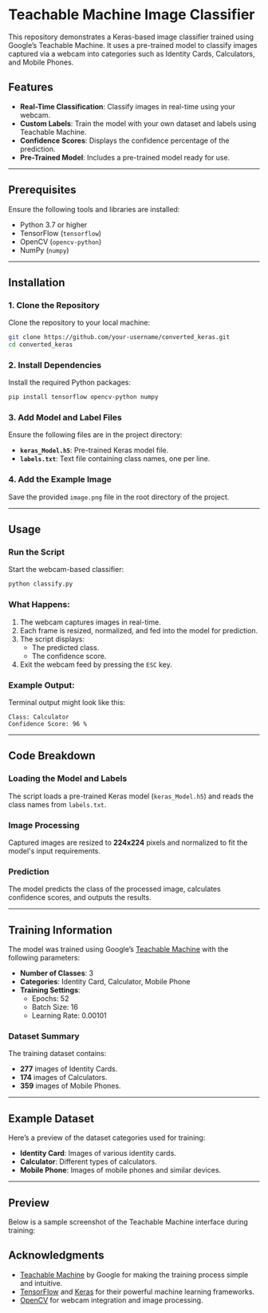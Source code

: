 
# Teachable Machine Image Classifier

This repository demonstrates a Keras-based image classifier trained using Google’s Teachable Machine. It uses a pre-trained model to classify images captured via a webcam into categories such as Identity Cards, Calculators, and Mobile Phones.


## Features
- **Real-Time Classification**: Classify images in real-time using your webcam.
- **Custom Labels**: Train the model with your own dataset and labels using Teachable Machine.
- **Confidence Scores**: Displays the confidence percentage of the prediction.
- **Pre-Trained Model**: Includes a pre-trained model ready for use.

---

## Prerequisites
Ensure the following tools and libraries are installed:
- Python 3.7 or higher
- TensorFlow (`tensorflow`)
- OpenCV (`opencv-python`)
- NumPy (`numpy`)

---

## Installation

### 1. Clone the Repository
Clone the repository to your local machine:
```bash
git clone https://github.com/your-username/converted_keras.git
cd converted_keras
```

### 2. Install Dependencies
Install the required Python packages:
```bash
pip install tensorflow opencv-python numpy
```

### 3. Add Model and Label Files
Ensure the following files are in the project directory:
- **`keras_Model.h5`**: Pre-trained Keras model file.
- **`labels.txt`**: Text file containing class names, one per line.

### 4. Add the Example Image
Save the provided `image.png` file in the root directory of the project.

---

## Usage

### Run the Script
Start the webcam-based classifier:
```bash
python classify.py
```

### What Happens:
1. The webcam captures images in real-time.
2. Each frame is resized, normalized, and fed into the model for prediction.
3. The script displays:
   - The predicted class.
   - The confidence score.
4. Exit the webcam feed by pressing the `ESC` key.

### Example Output:
Terminal output might look like this:
```
Class: Calculator
Confidence Score: 96 %
```

---

## Code Breakdown

### Loading the Model and Labels
The script loads a pre-trained Keras model (`keras_Model.h5`) and reads the class names from `labels.txt`.

### Image Processing
Captured images are resized to **224x224** pixels and normalized to fit the model's input requirements.

### Prediction
The model predicts the class of the processed image, calculates confidence scores, and outputs the results.

---

## Training Information

The model was trained using Google’s [Teachable Machine](https://teachablemachine.withgoogle.com/) with the following parameters:
- **Number of Classes**: 3
- **Categories**: Identity Card, Calculator, Mobile Phone
- **Training Settings**:
  - Epochs: 52
  - Batch Size: 16
  - Learning Rate: 0.00101

### Dataset Summary
The training dataset contains:
- **277** images of Identity Cards.
- **174** images of Calculators.
- **359** images of Mobile Phones.

---

## Example Dataset
Here’s a preview of the dataset categories used for training:

- **Identity Card**: Images of various identity cards.
- **Calculator**: Different types of calculators.
- **Mobile Phone**: Images of mobile phones and similar devices.

---

## Preview

Below is a sample screenshot of the Teachable Machine interface during training:



## Acknowledgments
- [Teachable Machine](https://teachablemachine.withgoogle.com/) by Google for making the training process simple and intuitive.
- [TensorFlow](https://www.tensorflow.org/) and [Keras](https://keras.io/) for their powerful machine learning frameworks.
- [OpenCV](https://opencv.org/) for webcam integration and image processing.

```
